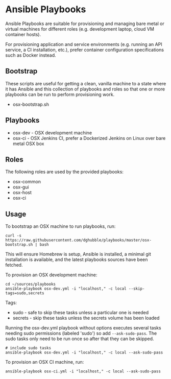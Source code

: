 
# Ansible Playbooks

Ansible Playbooks are suitable for provisioning and managing bare metal or virtual machines for different roles (e.g. development laptop, cloud VM container hosts).

For provisioning application and service environments (e.g. running an API service, a CI installation, etc.), prefer container configuration specifications such as Docker instead.

## Bootstrap

These scripts are useful for getting a clean, vanilla machine to a state where it has Ansible and this collection of playbooks and roles so that one or more playbooks can be run to perform provisioning work.

* osx-bootstrap.sh

## Playbooks

* osx-dev - OSX development machine
* osx-ci - OSX Jenkins CI, prefer a Dockerized Jenkins on Linux over bare metal OSX box

## Roles

The following roles are used by the provided playbooks:

* osx-common
* osx-gui
* osx-host
* osx-ci

## Usage

To bootstrap an OSX machine to run playbooks, run:

    curl -s https://raw.githubusercontent.com/dghubble/playbooks/master/osx-bootstrap.sh | bash

This will ensure Homebrew is setup, Ansible is installed, a minimal git installation is available, and the latest playbooks sources have been fetched.

To provision an OSX development machine:

    cd ~/sources/playbooks
    ansible-playbook osx-dev.yml -i "localhost," -c local --skip-tags=sudo,secrets

Tags:

  * sudo - safe to skip these tasks unless a particular one is needed
  * secrets - skip these tasks unless the secrets volume has been loaded

Running the osx-dev.yml playbook without options executes several tasks
needing sudo permissions (labeled 'sudo') so add `--ask-sudo-pass`. The sudo
tasks only need to be run once so after that they can be skipped.

    # include sudo tasks
    ansible-playbook osx-dev.yml -i "localhost," -c local --ask-sudo-pass


To provision an OSX CI machine, run:

    ansible-playbook osx-ci.yml -i "localhost," -c local --ask-sudo-pass
